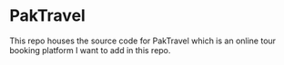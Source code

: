 # PakTravel
This repo houses the source code for PakTravel which is an online tour booking platform
I want to add in this repo.